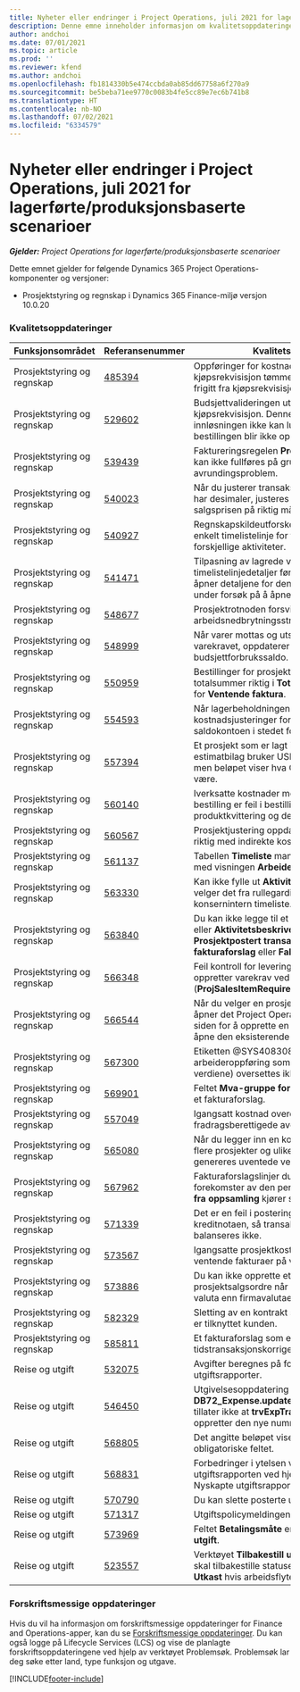 ```yaml
---
title: Nyheter eller endringer i Project Operations, juli 2021 for lagerførte/produksjonsbaserte scenarioer
description: Denne emne inneholder informasjon om kvalitetsoppdateringene som er tilgjengelige i juli 2021-versjonen av Project Operations for lagerførte/produksjonsbaserte scenarioer.
author: andchoi
ms.date: 07/01/2021
ms.topic: article
ms.prod: ''
ms.reviewer: kfend
ms.author: andchoi
ms.openlocfilehash: fb1814330b5e474ccbda0ab85dd67758a6f270a9
ms.sourcegitcommit: be5beba71ee9770c0083b4fe5cc89e7ec6b741b8
ms.translationtype: HT
ms.contentlocale: nb-NO
ms.lasthandoff: 07/02/2021
ms.locfileid: "6334579"
---
```

# <a name="whats-new-or-changed-in-project-operations-july-2021-for-stockedproduction-based-scenarios"></a>Nyheter eller endringer i Project Operations, juli 2021 for lagerførte/produksjonsbaserte scenarioer

_**Gjelder:** Project Operations for lagerførte/produksjonsbaserte scenarioer_

Dette emnet gjelder for følgende Dynamics 365 Project Operations-komponenter og versjoner:

- Prosjektstyring og regnskap i Dynamics 365 Finance-miljø versjon 10.0.20
 
### <a name="quality-updates"></a>Kvalitetsoppdateringer
                                                                                                                                                                                  
| Funksjonsområdet                      | Referansenummer| Kvalitetsoppdatering                                                                                                                                                                          |
|-----------------------------------|--------|---------------------------------------------------------------------------------------------------------------------------------------------------------------------------------|
| Prosjektstyring og regnskap | [485394](https://fix.lcs.dynamics.com/Issue/Details/?bugId=485394) | Oppføringer for kostnadsinnsats fra kjøpsrekvisisjon tømmes så snart bestillingen er frigitt fra kjøpsrekvisisjonsproblemet.                                                                           |
| Prosjektstyring og regnskap | [529602](https://fix.lcs.dynamics.com/Issue/Details/?bugId=529602) | Budsjettvalideringen utføres to ganger i kjøpsrekvisisjon. Denne dupliseringen betyr at innløsningen ikke kan lukkes, og den tilsvarende bestillingen blir ikke opprettet.                                                                                                                        |
| Prosjektstyring og regnskap | [539439](https://fix.lcs.dynamics.com/Issue/Details/?bugId=539439) | Faktureringsregelen **Prosent som skal faktureres** kan ikke fullføres på grunn av et avrundingsproblem.                                                                              |
| Prosjektstyring og regnskap | [540023](https://fix.lcs.dynamics.com/Issue/Details/?bugId=540023) | Når du justerer transaksjonen og prosentandelen har desimaler, justeres ikke kostnaden og salgsprisen på riktig måte.                                      |
| Prosjektstyring og regnskap | [540927](https://fix.lcs.dynamics.com/Issue/Details/?bugId=540927) | Regnskapskildeutforskeren viser timer for én enkelt timelistelinje for flere timelistelinjer med forskjellige aktiviteter.                                      |
| Prosjektstyring og regnskap | [541471](https://fix.lcs.dynamics.com/Issue/Details/?bugId=541471) | Tilpasning av lagrede visninger og timelistelinjedetaljer fører til at systemet alltid åpner detaljene for den første timelisten i listen under forsøk på å åpne en timeliste.  |
| Prosjektstyring og regnskap | [548677](https://fix.lcs.dynamics.com/Issue/Details/?bugId=548677) | Prosjektrotnoden forsvinner, og oppføringer for arbeidsnedbrytningsstruktur slettes etter import.                                                                                             |
| Prosjektstyring og regnskap | [548999](https://fix.lcs.dynamics.com/Issue/Details/?bugId=548999) | Når varer mottas og utstedes delvis fra varekravet, oppdaterer systemet feil budsjettforbrukssaldo. |
| Prosjektstyring og regnskap | [550959](https://fix.lcs.dynamics.com/Issue/Details/?bugId=550959) | Bestillinger for prosjekthonorar viser ikke totalsummer riktig i **Totaler**-ruten eller rutenettet for **Ventende faktura**.                                                                  |
| Prosjektstyring og regnskap | [554593](https://fix.lcs.dynamics.com/Issue/Details/?bugId=554593) | Når lagerbeholdningen lukkes, posteres kostnadsjusteringer for prosjektvaren til saldokontoen i stedet for resultatkontoen.                                                            |
| Prosjektstyring og regnskap | [557394](https://fix.lcs.dynamics.com/Issue/Details/?bugId=557394) | Et prosjekt som er lagt inn for transaksjoner og et estimatbilag bruker USD som regnskapsvaluta, men beløpet viser hva CAD-ekvivalenten vil være.              |
| Prosjektstyring og regnskap | [560140](https://fix.lcs.dynamics.com/Issue/Details/?bugId=560140) | Iverksatte kostnader med et varekrav og en bestilling er feil i bestillingsfakturaprosessen med produktkvittering og delfakturering.       |
| Prosjektstyring og regnskap | [560567](https://fix.lcs.dynamics.com/Issue/Details/?bugId=560567) | Prosjektjustering oppdaterer ikke salgsbeløpet riktig med indirekte kostnader.                                                                                    |
| Prosjektstyring og regnskap | [561137](https://fix.lcs.dynamics.com/Issue/Details/?bugId=561137) | Tabellen **Timeliste** mangler en definert relasjon med visningen **Arbeider/ressurs**.                                                                                   |
| Prosjektstyring og regnskap | [563330](https://fix.lcs.dynamics.com/Issue/Details/?bugId=563330) | Kan ikke fylle ut **Aktivitetsnummer**-feltet når du velger det fra rullegardinlisten for en konsernintern timeliste.                                                                 |
| Prosjektstyring og regnskap | [563840](https://fix.lcs.dynamics.com/Issue/Details/?bugId=563840) | Du kan ikke legge til et tilpasset felt for **Formål** eller **Aktivitetsbeskrivelse** på følgende sider: **Prosjektpostert transaksjon**, **Oppretting fakturaforslag** eller **Fakturaforslag**.  |
| Prosjektstyring og regnskap | [566348](https://fix.lcs.dynamics.com/Issue/Details/?bugId=566348) | Feil kontroll for leveringsdato angis når du oppretter varekrav ved hjelp av databehandling (**ProjSalesItemRequirementEntity**).                                              |
| Prosjektstyring og regnskap | [566544](https://fix.lcs.dynamics.com/Issue/Details/?bugId=566544) | Når du velger en prosjektkontrakt-ID i Økonomi, åpner det Project Operations-integrerte miljøet siden for å opprette en ny oppføring i stedet for å åpne den eksisterende prosjektkontrakten.                                                                                                                 |
| Prosjektstyring og regnskap | [567300](https://fix.lcs.dynamics.com/Issue/Details/?bugId=567300) |  Etiketten @SYS4083080 (Finner ikke en unik arbeideroppføring som samsvarer med de angitte verdiene) oversettes ikke til dansk.                                |
| Prosjektstyring og regnskap | [569901](https://fix.lcs.dynamics.com/Issue/Details/?bugId=569901) | Feltet **Mva-gruppe for vare** kan ikke redigeres i et fakturaforslag.                                                                               |
| Prosjektstyring og regnskap | [557049](https://fix.lcs.dynamics.com/Issue/Details/?bugId=557049) | Igangsatt kostnad overdrives med ikke-fradragsberettigede avgiftsbeløp.                                                                                                    |
| Prosjektstyring og regnskap | [565080](https://fix.lcs.dynamics.com/Issue/Details/?bugId=565080) | Når du legger inn en konsernintern timeliste med flere prosjekter og ulike finansdimensjoner, genereres uventede verdier i hovedboken.                             |
| Prosjektstyring og regnskap | [567962](https://fix.lcs.dynamics.com/Issue/Details/?bugId=567962) | Fakturaforslagslinjer dupliseres på grunn av flere forekomster av den periodiske prosessen, **Import fra oppsamling** kjører samtidig.                                      |
| Prosjektstyring og regnskap | [571339](https://fix.lcs.dynamics.com/Issue/Details/?bugId=571339) | Det er en feil i postering av fakturaforslaget for kreditnotaen, så transaksjonene på bilaget balanseres ikke.    |
| Prosjektstyring og regnskap | [573567](https://fix.lcs.dynamics.com/Issue/Details/?bugId=573567) | Igangsatte prosjektkostnader blir feil etter at ventende fakturaer på vent er frigitt.                                                                             |
| Prosjektstyring og regnskap | [573886](https://fix.lcs.dynamics.com/Issue/Details/?bugId=573886) | Du kan ikke opprette et notat for en prosjektsalgsordre når avgiften er i en annen valuta enn firmavalutaen.                                      |
| Prosjektstyring og regnskap | [582329](https://fix.lcs.dynamics.com/Issue/Details/?bugId=582329) | Sletting av en kontrakt sletter også adressen som er tilknyttet kunden.                                                                                     |
| Prosjektstyring og regnskap | [585811](https://fix.lcs.dynamics.com/Issue/Details/?bugId=585811) | Et fakturaforslag som er et resultat av en negativ tidstransaksjonskorrigering, kan ikke posteres.                                                                    |
| Reise og utgift                  | [532075](https://fix.lcs.dynamics.com/Issue/Details/?bugId=532075) | Avgifter beregnes på forskjellig måte i utgiftsrapporter.                                                                                                                  |
| Reise og utgift                  | [546450](https://fix.lcs.dynamics.com/Issue/Details/?bugId=546450) | Utgivelsesoppdatering **DB72_Expense.updateTrvExpTransProjTransId()** tillater ikke at **trvExpTrans.ReferenceDataAreaId** oppretter den nye nummersekvensen.                    |
| Reise og utgift                  | [568805](https://fix.lcs.dynamics.com/Issue/Details/?bugId=568805) | Det angitte beløpet vises ikke med det obligatoriske feltet.                                                                                                             |
| Reise og utgift                  | [568831](https://fix.lcs.dynamics.com/Issue/Details/?bugId=568831) | Forbedringer i ytelsen ved å legge ved en utgift i utgiftsrapporten ved hjelp av brukergrensesnittet Nyskapte utgiftsrapporter.                                                            |
| Reise og utgift                  | [570790](https://fix.lcs.dynamics.com/Issue/Details/?bugId=570790) | Du kan slette posterte utgiftsrapporter.                                                                                           |
| Reise og utgift                  | [571317](https://fix.lcs.dynamics.com/Issue/Details/?bugId=571317) | Utgiftspolicymeldingen vises flere ganger.                                                                                                       |
| Reise og utgift                  | [573969](https://fix.lcs.dynamics.com/Issue/Details/?bugId=573969) | Feltet **Betalingsmåte** er inkludert i ruten **Ny utgift**.                                                                                                      |
| Reise og utgift                  | [523557](https://fix.lcs.dynamics.com/Issue/Details/?bugId=523557) | Verktøyet **Tilbakestill utgiftsdokumentstatus** skal tilbakestille statusen for utgiftsrapporten til **Utkast** hvis arbeidsflyten ikke ble funnet. 

### <a name="regulatory-updates"></a>Forskriftsmessige oppdateringer
Hvis du vil ha informasjon om forskriftsmessige oppdateringer for Finance and Operations-apper, kan du se [Forskriftsmessige oppdateringer](/dynamics365/finance/localizations/regulatory-updates). Du kan også logge på Lifecycle Services (LCS) og vise de planlagte forskriftsoppdateringene ved hjelp av verktøyet Problemsøk. Problemsøk lar deg søke etter land, type funksjon og utgave.


[!INCLUDE[footer-include](../../includes/footer-banner.md)]
